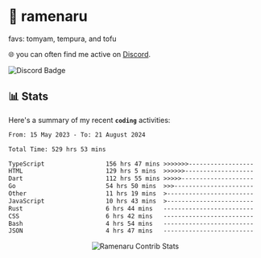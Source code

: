 # 🍜 ramenaru
favs: tomyam, tempura, and tofu

🌐 you can often find me active on [Discord](https://discordapp.com/users/503291004200157185).

![Discord Badge](https://dcbadge.vercel.app/api/shield/503291004200157185)

## 📊 Stats

Here's a summary of my recent **`coding`** activities:

<!--START_SECTION:waka-->

```txt
From: 15 May 2023 - To: 21 August 2024

Total Time: 529 hrs 53 mins

TypeScript                 156 hrs 47 mins >>>>>>>------------------   29.59 %
HTML                       129 hrs 5 mins  >>>>>>-------------------   24.36 %
Dart                       112 hrs 55 mins >>>>>--------------------   21.31 %
Go                         54 hrs 50 mins  >>>----------------------   10.35 %
Other                      11 hrs 19 mins  >------------------------   02.14 %
JavaScript                 10 hrs 43 mins  >------------------------   02.02 %
Rust                       6 hrs 44 mins   -------------------------   01.27 %
CSS                        6 hrs 42 mins   -------------------------   01.26 %
Bash                       4 hrs 54 mins   -------------------------   00.92 %
JSON                       4 hrs 47 mins   -------------------------   00.91 %
```

<!--END_SECTION:waka-->

<div style="text-align: center;">
   <img align="center" src="https://github-readme-streak-stats.herokuapp.com/?user=Ramenaru&theme=dark&card_width=520" alt="Ramenaru Contrib Stats" />
</div>

